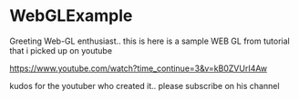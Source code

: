 # WebGLExample

Greeting Web-GL enthusiast.. this is here is a sample WEB GL from tutorial that i picked up on youtube

https://www.youtube.com/watch?time_continue=3&v=kB0ZVUrI4Aw

kudos for the youtuber who created it.. please subscribe on his channel
